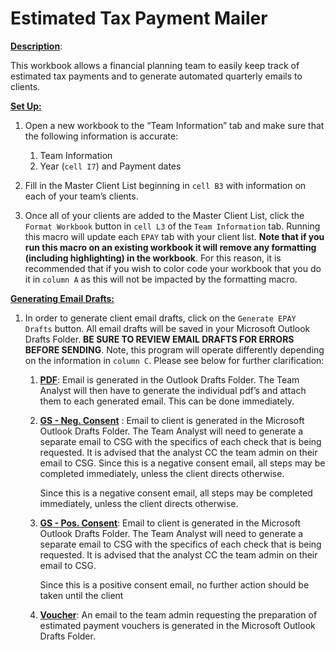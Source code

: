 # Estimated Tax Payment Mailer

<ins>**Description**</ins>:

This workbook allows a financial planning team to easily keep track of estimated tax payments and to generate automated quarterly emails to clients.

<ins>**Set Up:**</ins>

1. Open a new workbook to the “Team Information” tab and make sure that the following information is accurate:

   1. Team Information
   2. Year (`cell I7`) and Payment dates

2. Fill in the Master Client List beginning in `cell B3` with information on each of your team’s clients.

3. Once all of your clients are added to the Master Client List, click the `Format Workbook` button in `cell L3` of the `Team Information` tab. Running this macro will update each `EPAY` tab with your client list. **Note that if you run this macro on an existing workbook it will remove any formatting (including highlighting) in the workbook**. For this reason, it is recommended that if you wish to color code your workbook that you do it in `column A` as this will not be impacted by the formatting macro.

<ins>**Generating Email Drafts:**</ins>

1.  In order to generate client email drafts, click on the `Generate EPAY Drafts` button. All email
    drafts will be saved in your Microsoft Outlook Drafts Folder. **BE SURE TO REVIEW EMAIL DRAFTS
    FOR ERRORS BEFORE SENDING**. Note, this program will operate differently depending on the
    information in `column C`. Please see below for further clarification:

      1.  <ins>**PDF**</ins>:
          Email is generated in the Outlook Drafts Folder. The Team Analyst will then have to generate the individual pdf’s and attach them to each generated email. This can be done immediately.

      2.  <ins>**GS - Neg. Consent**</ins> \:
          Email to client is generated in the Microsoft Outlook Drafts Folder. The Team Analyst
          will need to generate a separate email to CSG with the specifics of each check that is
          being requested. It is advised that the analyst CC the team admin on their email to CSG.
          Since this is a negative consent email, all steps may be completed immediately, unless
          the client directs otherwise.

          Since this is a negative consent email, all steps may be completed immediately, unless the client directs otherwise.

      3.  <ins>**GS - Pos. Consent**</ins>:
          Email to client is generated in the Microsoft Outlook Drafts Folder. The Team Analyst
          will need to generate a separate email to CSG with the specifics of each check that is
          being requested. It is advised that the analyst CC the team admin on their email to CSG.


          Since this is a positive consent email, no further action should be taken until the client

      4.  <ins>**Voucher**</ins>:
          An email to the team admin requesting the preparation of estimated payment vouchers
          is generated in the Microsoft Outlook Drafts Folder.

